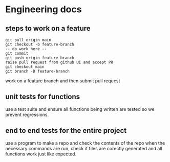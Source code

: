 # Engineering docs
## steps to work on a feature
```
git pull origin main
git checkout -b feature-branch
-- do work here --
git commit
git push origin feature-branch
raise pull request from github UI and accept PR
git checkout main
git branch -D feature-branch
```

work on a feature branch and then submit pull request

## unit tests for functions
use a test suite and ensure all functions being written are tested so we prevent regressions.

## end to end tests for the entire project
use a program to make a repo and check the contents of the repo when the necessary commands are run, check if files are corectly generated and all functions work just like expected.

## 